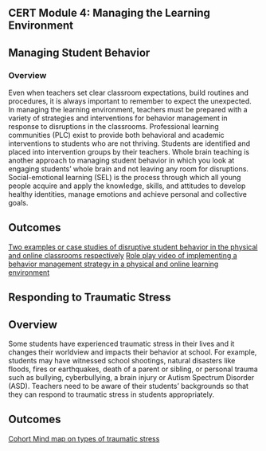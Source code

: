 ## CERT Module 4: Managing the Learning Environment 

## Managing Student Behavior

### Overview

Even when teachers set clear classroom expectations, build routines and procedures, it is always important to remember to expect the unexpected. In managing the learning environment, teachers must be prepared with a variety of strategies and interventions for behavior management in response to disruptions in the classrooms. Professional learning communities (PLC) exist to provide both behavioral and academic interventions to students who are not thriving. Students are identified and placed into intervention groups by their teachers. Whole brain teaching is another approach to managing student behavior in which you look at engaging students’ whole brain and not leaving any room for disruptions. Social-emotional learning (SEL) is the process through which all young people acquire and apply the knowledge, skills, and attitudes to develop healthy identities, manage emotions and achieve personal and collective goals.

## Outcomes

[Two examples or case studies of disruptive student behavior in the physical and online classrooms respectively](https://docs.google.com/document/d/13CxoOLHUe07-Bk04XTPRVVqwQZP_joBjKgYb9jtXKqM/edit)
[Role play video of implementing a behavior management strategy in a physical and online learning environment]()

 ## Responding to Traumatic Stress

 ## Overview

Some students have experienced traumatic stress in their lives and it changes their worldview and impacts their behavior at school. For example, students may have witnessed school shootings, natural disasters like  floods, fires or earthquakes, death of a parent or sibling, or personal trauma such as bullying, cyberbullying, a brain injury or Autism Spectrum Disorder (ASD). Teachers need to be aware of their students’ backgrounds so that they can respond to traumatic stress in students appropriately.

## Outcomes

[Cohort Mind map on types of traumatic stress](https://padlet.com/jamiyeo/uaxz328m7sv2acwx)